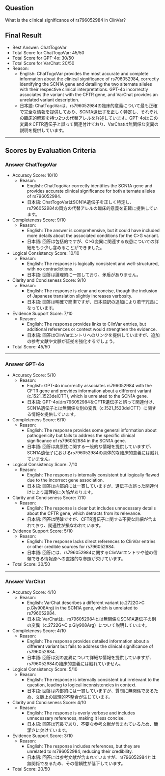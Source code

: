 ## Question

What is the clinical significance of rs796052984 in ClinVar?

## Final Result

- Best Answer: ChatTogoVar
- Total Score for ChatTogoVar: 45/50
- Total Score for GPT-4o: 30/50
- Total Score for VarChat: 20/50
- Reason:
  - English: ChatTogoVar provides the most accurate and complete information about the clinical significance of rs796052984, correctly identifying the SCN1A gene and detailing the two alternate alleles with their respective clinical interpretations. GPT-4o incorrectly associates the variant with the CFTR gene, and VarChat provides an unrelated variant description.
  - 日本語: ChatTogoVarは、rs796052984の臨床的意義について最も正確で完全な情報を提供しており、SCN1A遺伝子を正しく特定し、それぞれの臨床的解釈を持つ2つの代替アレルを詳述しています。GPT-4oはこの変異をCFTR遺伝子と誤って関連付けており、VarChatは無関係な変異の説明を提供しています。

---

## Scores by Evaluation Criteria

### Answer ChatTogoVar
- Accuracy Score: 10/10
  - Reason: 
    - English: ChatTogoVar correctly identifies the SCN1A gene and provides accurate clinical significance for both alternate alleles of rs796052984. 
    - 日本語: ChatTogoVarはSCN1A遺伝子を正しく特定し、rs796052984の両方の代替アレルの臨床的意義を正確に提供しています。
- Completeness Score: 9/10
  - Reason: 
    - English: The answer is comprehensive, but it could have included more details about the associated conditions for the C>G variant.
    - 日本語: 回答は包括的ですが、C>G変異に関連する疾患についての詳細をもう少し含めることができました。
- Logical Consistency Score: 10/10
  - Reason: 
    - English: The response is logically consistent and well-structured, with no contradictions.
    - 日本語: 回答は論理的に一貫しており、矛盾がありません。
- Clarity and Conciseness Score: 9/10
  - Reason: 
    - English: The response is clear and concise, though the inclusion of Japanese translation slightly increases verbosity.
    - 日本語: 回答は明確で簡潔ですが、日本語訳の追加により若干冗長になっています。
- Evidence Support Score: 7/10
  - Reason: 
    - English: The response provides links to ClinVar entries, but additional references or context would strengthen the evidence.
    - 日本語: 回答はClinVarエントリへのリンクを提供していますが、追加の参考文献や文脈が証拠を強化するでしょう。
- Total Score: 45/50

---

### Answer GPT-4o
- Accuracy Score: 5/10
  - Reason: 
    - English: GPT-4o incorrectly associates rs796052984 with the CFTR gene and provides information about a different variant (c.1521_1523delCTT), which is unrelated to the SCN1A gene.
    - 日本語: GPT-4oはrs796052984をCFTR遺伝子と誤って関連付け、SCN1A遺伝子とは無関係な別の変異（c.1521_1523delCTT）に関する情報を提供しています。
- Completeness Score: 6/10
  - Reason: 
    - English: The response provides some general information about pathogenicity but fails to address the specific clinical significance of rs796052984 in the SCN1A gene.
    - 日本語: 回答は病原性に関する一般的な情報を提供していますが、SCN1A遺伝子におけるrs796052984の具体的な臨床的意義には触れていません。
- Logical Consistency Score: 7/10
  - Reason: 
    - English: The response is internally consistent but logically flawed due to the incorrect gene association.
    - 日本語: 回答は内部的には一貫していますが、遺伝子の誤った関連付けにより論理的に欠陥があります。
- Clarity and Conciseness Score: 7/10
  - Reason: 
    - English: The response is clear but includes unnecessary details about the CFTR gene, which detracts from its relevance.
    - 日本語: 回答は明確ですが、CFTR遺伝子に関する不要な詳細が含まれており、関連性が損なわれています。
- Evidence Support Score: 5/10
  - Reason: 
    - English: The response lacks direct references to ClinVar entries or other credible sources for rs796052984.
    - 日本語: 回答には、rs796052984に関するClinVarエントリや他の信頼できる情報源への直接的な参照が欠けています。
- Total Score: 30/50

---

### Answer VarChat
- Accuracy Score: 4/10
  - Reason: 
    - English: VarChat describes a different variant (c.2722G>C p.Gly908Arg) in the SCN1A gene, which is unrelated to rs796052984.
    - 日本語: VarChatは、rs796052984とは無関係なSCN1A遺伝子の別の変異（c.2722G>C p.Gly908Arg）について説明しています。
- Completeness Score: 4/10
  - Reason: 
    - English: The response provides detailed information about a different variant but fails to address the clinical significance of rs796052984.
    - 日本語: 回答は別の変異について詳細な情報を提供していますが、rs796052984の臨床的意義には触れていません。
- Logical Consistency Score: 5/10
  - Reason: 
    - English: The response is internally consistent but irrelevant to the question, leading to logical inconsistencies in context.
    - 日本語: 回答は内部的には一貫していますが、質問に無関係であるため、文脈上の論理的不整合が生じています。
- Clarity and Conciseness Score: 4/10
  - Reason: 
    - English: The response is overly verbose and includes unnecessary references, making it less concise.
    - 日本語: 回答は冗長であり、不要な参考文献が含まれているため、簡潔さに欠けています。
- Evidence Support Score: 3/10
  - Reason: 
    - English: The response includes references, but they are unrelated to rs796052984, reducing their credibility.
    - 日本語: 回答には参考文献が含まれていますが、rs796052984とは無関係であるため、その信頼性が低下しています。
- Total Score: 20/50